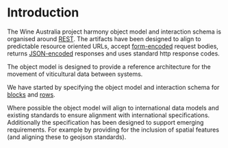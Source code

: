 # Introduction
The Wine Australia project harmony object model and interaction schema is organised around [REST](http://en.wikipedia.org/wiki/Representational_State_Transfer). The artifacts have been designed to align to predictable resource oriented URLs, accept [form-encoded](https://en.wikipedia.org/wiki/POST_(HTTP)#Use_for_submitting_web_forms) request bodies, returns [JSON-encoded](http://www.json.org/) responses and uses standard http response codes.

The object model is designed to provide a reference architecture for the movement of viticultural data between systems.

We have started by specifying the object model and interaction schema for [blocks](https://github.com/morethanmachines/project-harmony/blob/develop/specifications/block/documents/block.md#block-draft) and [rows](https://github.com/morethanmachines/project-harmony/blob/develop/specifications/block/documents/row.md#vine-row-draft).

Where possible the object model will align to international data models and existing standards to ensure alignment with international specifications. Additionally the specification has been designed to support emerging requirements. For example by providing for the inclusion of spatial features (and aligning these to geojson standards).
